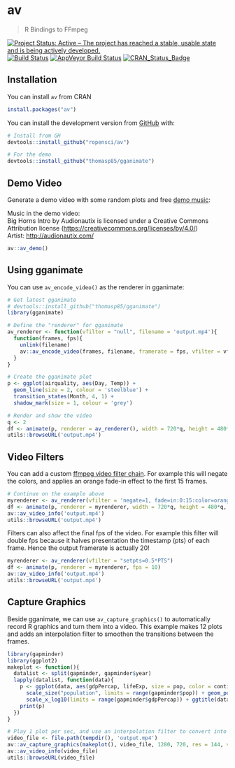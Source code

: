# av

> R Bindings to FFmpeg

[![Project Status: Active – The project has reached a stable, usable state and is being actively developed.](https://www.repostatus.org/badges/latest/active.svg)](https://www.repostatus.org/#active)
[![Build Status](https://travis-ci.org/ropensci/av.svg?branch=master)](https://travis-ci.org/ropensci/av)
[![AppVeyor Build Status](https://ci.appveyor.com/api/projects/status/github/ropensci/av?branch=master)](https://ci.appveyor.com/project/jeroen/av)
[![CRAN_Status_Badge](http://www.r-pkg.org/badges/version/av)](https://cran.r-project.org/package=av)

## Installation

You can install `av` from CRAN

```r
install.packages("av")
```

You can install the development version from [GitHub](https://github.com/ropensci/av) with:

```r
# Install from GH
devtools::install_github("ropensci/av")

# For the demo
devtools::install_github("thomasp85/gganimate")
```

## Demo Video

Generate a demo video with some random plots and free [demo music](https://www.youtube.com/watch?v=35sTb_c7fJI):  

Music in the demo video:  
Big Horns Intro by Audionautix is licensed under a Creative Commons Attribution license   (https://creativecommons.org/licenses/by/4.0/)  
Artist: http://audionautix.com/

```r
av::av_demo()
```

## Using gganimate

You can use `av_encode_video()` as the renderer in gganimate:

```r
# Get latest gganimate
# devtools::install_github("thomasp85/gganimate")
library(gganimate)

# Define the "renderer" for gganimate
av_renderer <- function(vfilter = "null", filename = 'output.mp4'){
  function(frames, fps){
    unlink(filename)
    av::av_encode_video(frames, filename, framerate = fps, vfilter = vfilter)
  }
}

# Create the gganimate plot
p <- ggplot(airquality, aes(Day, Temp)) + 
  geom_line(size = 2, colour = 'steelblue') + 
  transition_states(Month, 4, 1) + 
  shadow_mark(size = 1, colour = 'grey')

# Render and show the video
q <- 2
df <- animate(p, renderer = av_renderer(), width = 720*q, height = 480*q, res = 72*q, fps = 25)
utils::browseURL('output.mp4')
```

## Video Filters

You can add a custom [ffmpeg video filter chain](https://ffmpeg.org/ffmpeg-filters.html#Video-Filters). For example this will negate the colors, and applies an orange fade-in effect to the first 15 frames.

```r
# Continue on the example above
myrenderer <- av_renderer(vfilter = 'negate=1, fade=in:0:15:color=orange')
df <- animate(p, renderer = myrenderer, width = 720*q, height = 480*q, res = 72*q, fps = 25)
av::av_video_info('output.mp4')
utils::browseURL('output.mp4')
```

Filters can also affect the final fps of the video. For example this filter will double fps because it halves presentation the timestamp (pts) of each frame. Hence the output framerate is actually 20!

```r
myrenderer <- av_renderer(vfilter = "setpts=0.5*PTS")
df <- animate(p, renderer = myrenderer, fps = 10)
av::av_video_info('output.mp4')
utils::browseURL('output.mp4')
```

## Capture Graphics

Beside gganimate, we can use `av_capture_graphics()` to automatically record R graphics and turn them into a video. This example makes 12 plots and adds an interpolation filter to smoothen the transitions between the frames.

```r
library(gapminder)
library(ggplot2)
makeplot <- function(){
  datalist <- split(gapminder, gapminder$year)
  lapply(datalist, function(data){
    p <- ggplot(data, aes(gdpPercap, lifeExp, size = pop, color = continent)) +
      scale_size("population", limits = range(gapminder$pop)) + geom_point() + ylim(20, 90) +
      scale_x_log10(limits = range(gapminder$gdpPercap)) + ggtitle(data$year) + theme_classic()
    print(p)
  })
}

# Play 1 plot per sec, and use an interpolation filter to convert into 10 fps
video_file <- file.path(tempdir(), 'output.mp4')
av::av_capture_graphics(makeplot(), video_file, 1280, 720, res = 144, vfilter = 'framerate=fps=10')
av::av_video_info(video_file)
utils::browseURL(video_file)
```
